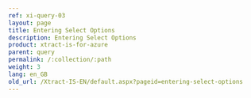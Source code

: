 ```yaml
---
ref: xi-query-03
layout: page
title: Entering Select Options
description: Entering Select Options
product: xtract-is-for-azure
parent: query
permalink: /:collection/:path
weight: 3
lang: en_GB
old_url: /Xtract-IS-EN/default.aspx?pageid=entering-select-options
---
```

